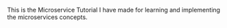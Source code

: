 This is the Microservice Tutorial I have made for learning and implementing the microservices concepts.

